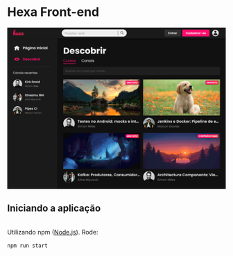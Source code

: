 # Hexa Front-end

![](hexa_showcase.gif)

## Iniciando a aplicação
  \
  Utilizando npm ([Node.js](https://nodejs.org/en/)). Rode:

    npm run start
